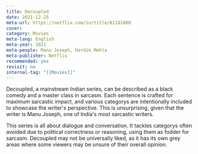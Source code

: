 ```yaml
---
title: Decoupled
date: 2021-12-25
meta-url: https://netflix.com/in/title/81181080
cover: 
category: Movies
meta-lang: English
meta-year: 2021
meta-people: Manu Joseph, Hardik Mehta
meta-publisher: Netflix
recommended: yes
revisit: no
internal-tag: "[[Movies]]"
---
```


Decoupled, a mainstream Indian series, can be described as a black comedy and a master class in sarcasm. Each sentence is crafted for maximum sarcastic impact, and various categorys are intentionally included to showcase the writer's perspective. This is unsurprising, given that the writer is Manu Joseph, one of India's most sarcastic writers.

This series is all about dialogue and conversation. It tackles categorys often avoided due to political correctness or reasoning, using them as fodder for sarcasm.  Decoupled may not be universally liked, as it has its own grey areas where some viewers may be unsure of their overall opinion.